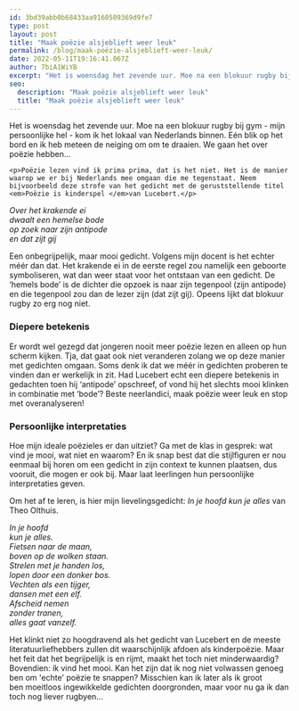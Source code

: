 ```yaml
---
id: 3bd39abb0b68433aa9160509369d9fe7
type: post
layout: post
title: "Maak poëzie alsjeblieft weer leuk"
permalink: /blog/maak-poëzie-alsjeblieft-weer-leuk/
date: 2022-05-11T19:16:41.067Z
author: 7biA1WiYB
excerpt: "Het is woensdag het zevende uur. Moe na een blokuur rugby bij gym - mijn persoonlijke hel - kom ik het lokaal van Nederlands binnen. Eén blik op het bord en ik heb meteen de neiging om om te draaien. We gaan het over poëzie hebben...  "
seo:
  description: "Maak poëzie alsjeblieft weer leuk"
  title: "Maak poëzie alsjeblieft weer leuk"
---
```

Het is woensdag het zevende uur. Moe na een blokuur rugby bij gym - mijn persoonlijke hel - kom ik het lokaal van Nederlands binnen. Eén blik op het bord en ik heb meteen de neiging om om te draaien. We gaan het over poëzie hebben...  

    <p>Poëzie lezen vind ik prima prima, dat is het niet. Het is de manier waarop we er bij Nederlands mee omgaan die me tegenstaat. Neem bijvoorbeeld deze strofe van het gedicht met de geruststellende titel <em>Poëzie is kinderspel </em>van Lucebert.</p>
<p><em>Over het krakende ei<br>dwaalt een hemelse bode<br>op zoek naar zijn antipode<br>en dat zijt gij</em></p>
<p>Een onbegrijpelijk, maar mooi gedicht. Volgens mijn docent is het echter méér dan dat. Het krakende ei in de eerste regel zou namelijk een geboorte symboliseren, wat dan weer staat voor het ontstaan van een gedicht. De ‘hemels bode’ is de dichter die opzoek is naar zijn tegenpool (zijn antipode) en die tegenpool zou dan de lezer zijn (dat zijt gij). Opeens lijkt dat blokuur rugby zo erg nog niet.</p>
<h3>Diepere betekenis </h3>
<p>Er wordt wel gezegd dat jongeren nooit meer poëzie lezen en alleen op hun scherm kijken. Tja, dat gaat ook niet veranderen zolang we op deze manier met gedichten omgaan. Soms denk ik dat we méér in gedichten proberen te vinden dan er werkelijk in zit. Had Lucebert echt een diepere betekenis in gedachten toen hij ‘antipode’ opschreef, of vond hij het slechts mooi klinken in combinatie met ‘bode’? Beste neerlandici, maak poëzie weer leuk en stop met overanalyseren!</p>
<h3>Persoonlijke interpretaties</h3>
<p>Hoe mijn ideale poëzieles er dan uitziet? Ga met de klas in gesprek: wat vind je mooi, wat niet en waarom? En ik snap best dat die stijlfiguren er nou eenmaal bij horen om een gedicht in zijn context te kunnen plaatsen, dus vooruit, die mogen er ook bij. Maar laat leerlingen hun persoonlijke interpretaties geven. </p>
<p>Om het af te leren, is hier mijn lievelingsgedicht: <em>In je hoofd kun je alles</em> van Theo Olthuis.</p>
<p><em>In je hoofd<br>kun je alles.<br>Fietsen naar de maan,<br>boven op de wolken staan.<br>Strelen met je handen los,<br>lopen door een donker bos.<br>Vechten als een tijger,<br>dansen met een elf.<br>Afscheid nemen<br>zonder tranen,<br>alles gaat vanzelf.</em></p>
<p>Het klinkt niet zo hoogdravend als het gedicht van Lucebert en de meeste literatuurliefhebbers zullen dit waarschijnlijk afdoen als kinderpoëzie. Maar het feit dat het begrijpelijk is en rijmt, maakt het toch niet minderwaardig? Bovendien: ík vind het mooi. Kan het zijn dat ik nog niet volwassen genoeg ben om 'echte' poëzie te snappen? Misschien kan ik later als ik groot ben moeitloos ingewikkelde gedichten doorgronden, maar voor nu ga ik dan toch nog liever rugbyen...</p>  
